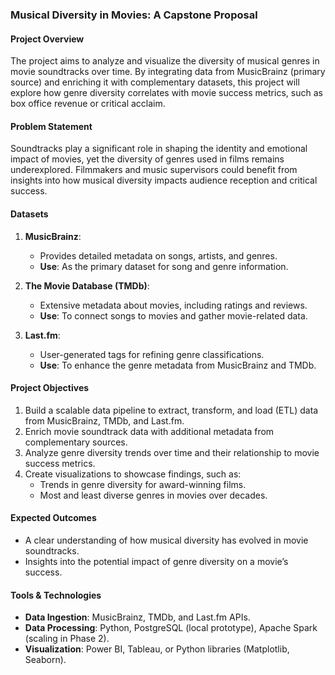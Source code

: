 ### Musical Diversity in Movies: A Capstone Proposal

#### **Project Overview**

The project aims to analyze and visualize the diversity of musical genres in movie soundtracks over time. By integrating data from MusicBrainz (primary source) and enriching it with complementary datasets, this project will explore how genre diversity correlates with movie success metrics, such as box office revenue or critical acclaim.

#### **Problem Statement**

Soundtracks play a significant role in shaping the identity and emotional impact of movies, yet the diversity of genres used in films remains underexplored. Filmmakers and music supervisors could benefit from insights into how musical diversity impacts audience reception and critical success.

#### **Datasets**

1. **MusicBrainz**:
   - Provides detailed metadata on songs, artists, and genres.
   - **Use**: As the primary dataset for song and genre information.

2. **The Movie Database (TMDb)**:
   - Extensive metadata about movies, including ratings and reviews.
   - **Use**: To connect songs to movies and gather movie-related data.

3. **Last.fm**:
   - User-generated tags for refining genre classifications.
   - **Use**: To enhance the genre metadata from MusicBrainz and TMDb.

#### **Project Objectives**

1. Build a scalable data pipeline to extract, transform, and load (ETL) data from MusicBrainz, TMDb, and Last.fm.
2. Enrich movie soundtrack data with additional metadata from complementary sources.
3. Analyze genre diversity trends over time and their relationship to movie success metrics.
4. Create visualizations to showcase findings, such as:
   - Trends in genre diversity for award-winning films.
   - Most and least diverse genres in movies over decades.

#### **Expected Outcomes**

- A clear understanding of how musical diversity has evolved in movie soundtracks.
- Insights into the potential impact of genre diversity on a movie’s success.

#### **Tools & Technologies**

- **Data Ingestion**: MusicBrainz, TMDb, and Last.fm APIs.
- **Data Processing**: Python, PostgreSQL (local prototype), Apache Spark (scaling in Phase 2).
- **Visualization**: Power BI, Tableau, or Python libraries (Matplotlib, Seaborn).
